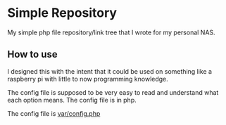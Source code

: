 Simple Repository
=================

My simple php file repository/link tree that I wrote for my personal NAS.

How to use
----------

I designed this with the intent that it could be used on something like a raspberry pi with little to now programming knowledge. 

The config file is supposed to be very easy to read and understand what each option means. The config file is in php. 

The config file is [var/config.php](var/config.php)